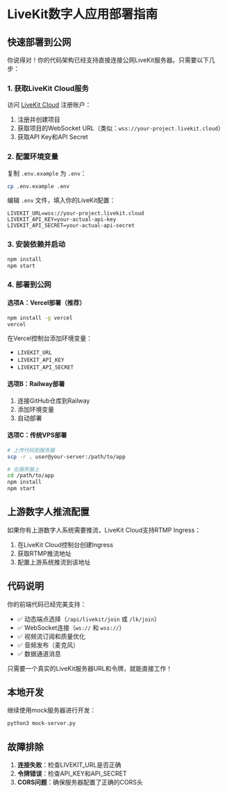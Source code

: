 # LiveKit数字人应用部署指南

## 快速部署到公网

你说得对！你的代码架构已经支持直接连接公网LiveKit服务器。只需要以下几步：

### 1. 获取LiveKit Cloud服务

访问 [LiveKit Cloud](https://cloud.livekit.io/) 注册账户：

1. 注册并创建项目
2. 获取项目的WebSocket URL（类似：`wss://your-project.livekit.cloud`）
3. 获取API Key和API Secret

### 2. 配置环境变量

复制 `.env.example` 为 `.env`：

```bash
cp .env.example .env
```

编辑 `.env` 文件，填入你的LiveKit配置：

```env
LIVEKIT_URL=wss://your-project.livekit.cloud
LIVEKIT_API_KEY=your-actual-api-key
LIVEKIT_API_SECRET=your-actual-api-secret
```

### 3. 安装依赖并启动

```bash
npm install
npm start
```

### 4. 部署到公网

#### 选项A：Vercel部署（推荐）

```bash
npm install -g vercel
vercel
```

在Vercel控制台添加环境变量：
- `LIVEKIT_URL`
- `LIVEKIT_API_KEY` 
- `LIVEKIT_API_SECRET`

#### 选项B：Railway部署

1. 连接GitHub仓库到Railway
2. 添加环境变量
3. 自动部署

#### 选项C：传统VPS部署

```bash
# 上传代码到服务器
scp -r . user@your-server:/path/to/app

# 在服务器上
cd /path/to/app
npm install
npm start
```

## 上游数字人推流配置

如果你有上游数字人系统需要推流，LiveKit Cloud支持RTMP Ingress：

1. 在LiveKit Cloud控制台创建Ingress
2. 获取RTMP推流地址
3. 配置上游系统推流到该地址

## 代码说明

你的前端代码已经完美支持：

- ✅ 动态端点选择（`/api/livekit/join` 或 `/lk/join`）
- ✅ WebSocket连接（`ws://` 和 `wss://`）
- ✅ 视频流订阅和质量优化
- ✅ 音频发布（麦克风）
- ✅ 数据通道消息

只需要一个真实的LiveKit服务器URL和令牌，就能直接工作！

## 本地开发

继续使用mock服务器进行开发：

```bash
python3 mock-server.py
```

## 故障排除

1. **连接失败**：检查LIVEKIT_URL是否正确
2. **令牌错误**：检查API_KEY和API_SECRET
3. **CORS问题**：确保服务器配置了正确的CORS头